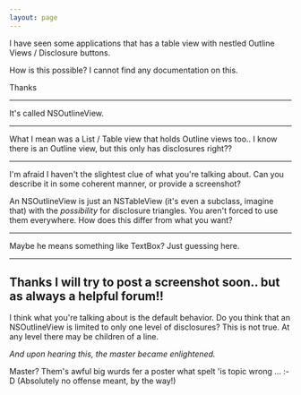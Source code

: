 ```yaml
---
layout: page
---
```


I have seen some applications that has a table view with nestled Outline Views / Disclosure buttons.

How is this possible? I cannot find any documentation on this.

Thanks

----

It's called NSOutlineView.

----

What I mean was a List / Table view that holds Outline views too.. I know there is an Outline view, but this only has disclosures right??

----

I'm afraid I haven't the slightest clue of what you're talking about. Can you describe it in some coherent manner, or provide a screenshot?

An NSOutlineView is just an NSTableView (it's even a subclass, imagine that) with the *possibility* for disclosure triangles. You aren't forced to use them everywhere. How does this differ from what you want?

----

Maybe he means something like TextBox? Just guessing here.

----
Thanks I will try to post a screenshot soon.. but as always a helpful forum!!
----

I think what you're talking about is the default behavior.  Do you think that an NSOutlineView is limited to only one level of disclosures? This is not true.  At any level there may be children of a line.

*And upon hearing this, the master became enlightened.*

Master? Them's awful big wurds fer a poster what spelt 'is topic wrong ... :-D  (Absolutely no offense meant, by the way!)
